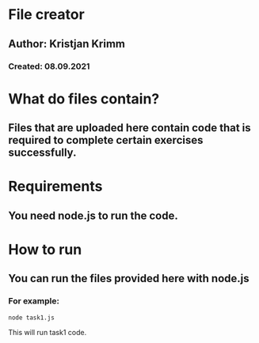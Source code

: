 # File creator

## Author: Kristjan Krimm

### Created: 08.09.2021

# What do files contain?

## Files that are uploaded here contain code that is required to complete certain exercises successfully.

# Requirements

## You need node.js to run the code.

# How to run

## You can run the files provided here with node.js

### For example: 

```
node task1.js
```

This will run task1 code.



